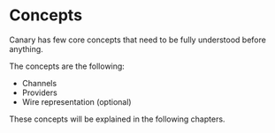 # Concepts

Canary has few core concepts that need to be fully understood before anything.

The concepts are the following:
- Channels
- Providers
- Wire representation (optional)

These concepts will be explained in the following chapters.
